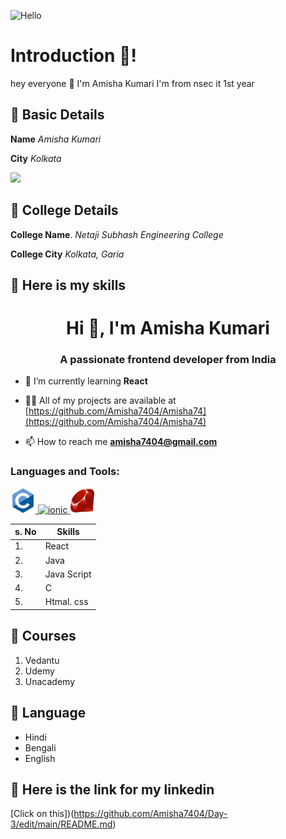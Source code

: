 ![Hello](https://github.com/Amisha7404/Day-3/blob/main/Hydrangeas.jpg)

# Introduction 🚀!


hey everyone 👏 I'm Amisha Kumari I'm from nsec it 1st year

## 🔷 Basic Details
**Name** *Amisha Kumari*

**City** *Kolkata*

<img src="https://img.icons8.com/bubbles/100/000000/kolkata.png"/>

## 🔷 College Details
**College Name**. *Netaji Subhash Engineering College*

**College City** *Kolkata, Garia*

## 🔷 Here is my skills<h1 align="center">Hi 👋, I'm Amisha Kumari</h1>
<h3 align="center">A passionate frontend developer from India</h3>

- 🌱 I’m currently learning **React**

- 👨‍💻 All of my projects are available at [https://github.com/Amisha7404/Amisha74](https://github.com/Amisha7404/Amisha74)

- 📫 How to reach me **amisha7404@gmail.com**


<h3 align="left">Languages and Tools:</h3>
<p align="left"> <a href="https://www.cprogramming.com/" target="_blank"> <img src="https://raw.githubusercontent.com/devicons/devicon/master/icons/c/c-original.svg" alt="c" width="40" height="40"/> </a> <a href="https://ionicframework.com" target="_blank"> <img src="https://upload.wikimedia.org/wikipedia/commons/d/d1/Ionic_Logo.svg" alt="ionic" width="40" height="40"/> </a> <a href="https://www.ruby-lang.org/en/" target="_blank"> <img src="https://raw.githubusercontent.com/devicons/devicon/master/icons/ruby/ruby-original.svg" alt="ruby" width="40" height="40"/> </a> </p>

| s. No | Skills |
|---|---|
|1.| React|
|2.| Java|
|3.| Java Script|
|4.| C|
|5.|Htmal. css|

## 🔷  Courses
1. Vedantu
2. Udemy
3. Unacademy

## 🔷 Language
- Hindi
- Bengali
- English

## 🔷 Here is the link for my linkedin
[Click on this])(https://github.com/Amisha7404/Day-3/edit/main/README.md)


